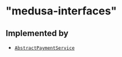 # "medusa-interfaces"

## Implemented by

- [`AbstractPaymentService`](../classes/AbstractPaymentService.md)
